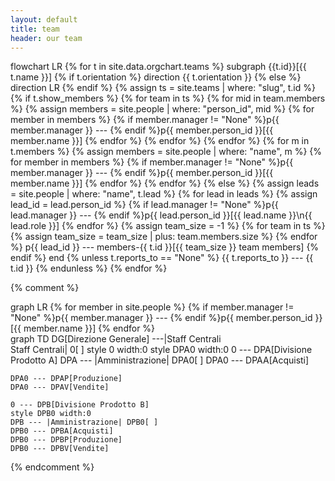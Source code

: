 ```yaml
---
layout: default
title: team
header: our team
---
```

<div class="mermaid" id='flowChart'>
flowchart LR
    {% for t in site.data.orgchart.teams %}
            subgraph {{t.id}}[{{ t.name }}]
                {% if t.orientation %}
                    direction {{ t.orientation }}
                {% else %}
                    direction LR
                {% endif %}
                {% assign ts = site.teams | where: "slug", t.id %}
                {% if t.show_members %}
                    {% for team in ts %}
                        {% for mid in team.members %}
                            {% assign members = site.people | where: "person_id", mid %}
                            {% for member in members %}
                                {% if member.manager != "None" %}p{{ member.manager }} --- {% endif %}p{{ member.person_id }}[{{ member.name }}]
                            {% endfor %}                    
                        {% endfor %}
                    {% endfor %}
                    {% for m in t.members %}
                        {% assign members = site.people | where: "name", m %}
                        {% for member in members %}
                            {% if member.manager != "None" %}p{{ member.manager }} --- {% endif %}p{{ member.person_id }}[{{ member.name }}]
                        {% endfor %}                    
                    {% endfor %}
                {% else %}
                    {% assign leads = site.people | where: "name", t.lead %}
                    {% for lead in leads %}
                        {% assign lead_id = lead.person_id %}
                        {% if lead.manager != "None" %}p{{ lead.manager }} --- {% endif %}p{{ lead.person_id }}[{{ lead.name }}\n{{ lead.role }}]
                    {% endfor %}
                    {% assign team_size = -1 %}
                    {% for team in ts %}
                        {% assign team_size = team_size | plus: team.members.size %}
                    {% endfor %}
                    p{{ lead_id }} --- members-{{ t.id }}[{{ team_size }} team members]
                {% endif %}
            end            
            {% unless t.reports_to == "None" %}
                {{ t.reports_to }} --- {{ t.id }}
            {% endunless %}
    {% endfor %}
</div>

{% comment %}
<div class="mermaid" id='flowChart'>
graph LR
    {% for member in site.people %}
         {% if member.manager != "None" %}p{{ member.manager }} --- {% endif %}p{{ member.person_id }}[{{ member.name }}]
    {% endfor %}
</div>

<div class="mermaid" id='flowChart'>
graph TD
	DG[Direzione Generale] ---|Staff Centrali<br/>Staff Centrali| 0[ ]
    style 0 width:0
    style DPA0 width:0
    0 --- DPA[Divisione Prodotto A]
    DPA ---  |Amministrazione| DPA0[ ]
	DPA0 --- DPAA[Acquisti]

	DPA0 --- DPAP[Produzione]
	DPA0 --- DPAV[Vendite]

    0 --- DPB[Divisione Prodotto B]
    style DPB0 width:0
    DPB --- |Amministrazione| DPB0[ ]
	DPB0 --- DPBA[Acquisti]
    DPB0 --- DPBP[Produzione]
	DPB0 --- DPBV[Vendite]
</div>
{% endcomment %}